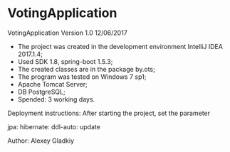 # VotingApplication
VotingApplication Version 1.0 12/06/2017
- The project was created in the development environment IntelliJ IDEA 2017.1.4;
- Used SDK 1.8, spring-boot 1.5.3;
- The created classes are in the package by.ots;
- The program was tested on Windows 7 sp1;
- Apache Tomcat Server;
- DB PostgreSQL;
- Spended: 3 working days.

Deployment instructions:
After starting the project, set the parameter 

  jpa:
   hibernate:
    ddl-auto: update
    
Author:
Alexey Gladkiy 

